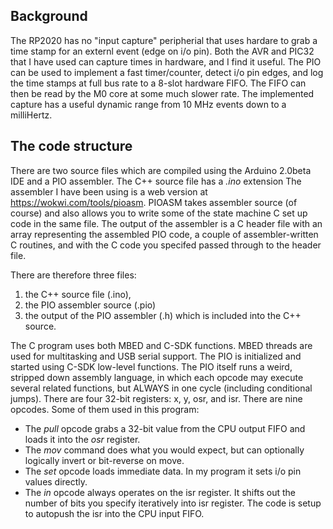 Background
----------
The RP2020 has no "input capture" peripherial that uses hardare to grab a time stamp for
an externl event (edge on i/o pin). Both the AVR and PIC32 that I have used can capture times
in hardware, and I find it useful.
The PIO can be used to implement a fast timer/counter,
detect i/o pin edges, and log the time stamps at full bus rate to a 8-slot hardware FIFO. The FIFO
can then be read by the M0 core at some much slower rate. The implemented capture has a useful dynamic range 
from 10 MHz events down to a milliHertz.

The code structure
------------------
There are two source files which are compiled using the Arduino 2.0beta IDE and a PIO assembler.
The C++ source file has a *.ino* extension
The assembler I have been using is a web version at  https://wokwi.com/tools/pioasm. PIOASM takes 
assembler source (of course) and also allows you to write some of the state machine C set up code in the same file. 
The output of the assembler is a C header file with an array representing the assembled PIO code, 
a couple of assembler-written C routines, and with the C code you specifed passed through to the header file.

There are therefore three files:   
1. the C++ source file (.ino),   
1. the PIO assembler source (.pio)   
1. the output of the PIO assembler (.h) which is included into the C++ source.  

The C program uses both  MBED and
C-SDK functions. MBED threads are used for multitasking and USB serial support. The PIO is initialized
and started using C-SDK low-level functions. The PIO itself runs a weird, stripped down assembly language, in which
each opcode may execute several related functions, but ALWAYS in one cycle (including conditional jumps).
There are four 32-bit registers: x, y, osr, and isr.  There are nine opcodes. Some of them used in this program:
* The *pull* opcode grabs a 32-bit value from the CPU output FIFO and loads it into the *osr* register.  
* The *mov* command does what you would expect, but can optionally logically invert or bit-reverse on move.
* The *set* opcode loads immediate data. In my program it sets i/o pin values directly.     
* The *in* opcode always operates on the isr register. It shifts out the number of bits you specify iteratively
into isr register. The code is setup to autopush the isr into the CPU input FIFO.
